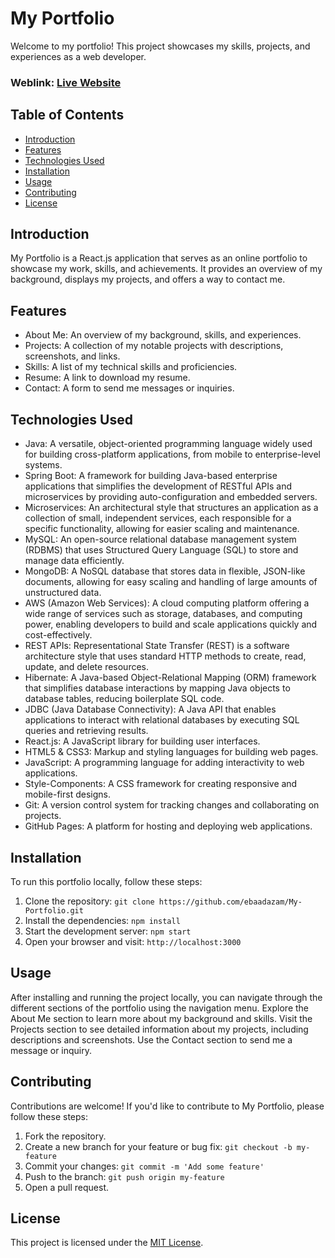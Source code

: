 # My Portfolio
Welcome to my portfolio! This project showcases my skills, projects, and experiences as a web developer.

### Weblink: [Live Website](https://rishavchanda.netlify.app)

## Table of Contents
- [Introduction](#introduction)
- [Features](#features)
- [Technologies Used](#technologies-used)
- [Installation](#installation)
- [Usage](#usage)
- [Contributing](#contributing)
- [License](#license)

## Introduction
My Portfolio is a React.js application that serves as an online portfolio to showcase my work, skills, and achievements. It provides an overview of my background, displays my projects, and offers a way to contact me.

## Features
- About Me: An overview of my background, skills, and experiences.
- Projects: A collection of my notable projects with descriptions, screenshots, and links.
- Skills: A list of my technical skills and proficiencies.
- Resume: A link to download my resume.
- Contact: A form to send me messages or inquiries.

## Technologies Used
- Java: A versatile, object-oriented programming language widely used for building cross-platform applications, from mobile to enterprise-level systems.
- Spring Boot: A framework for building Java-based enterprise applications that simplifies the development of RESTful APIs and microservices by providing auto-configuration and embedded servers.
- Microservices: An architectural style that structures an application as a collection of small, independent services, each responsible for a specific functionality, allowing for easier scaling and maintenance.
- MySQL: An open-source relational database management system (RDBMS) that uses Structured Query Language (SQL) to store and manage data efficiently.
- MongoDB: A NoSQL database that stores data in flexible, JSON-like documents, allowing for easy scaling and handling of large amounts of unstructured data.
- AWS (Amazon Web Services): A cloud computing platform offering a wide range of services such as storage, databases, and computing power, enabling developers to build and scale applications quickly and cost-effectively.
- REST APIs: Representational State Transfer (REST) is a software architecture style that uses standard HTTP methods to create, read, update, and delete resources.
- Hibernate: A Java-based Object-Relational Mapping (ORM) framework that simplifies database interactions by mapping Java objects to database tables, reducing boilerplate SQL code.
- JDBC (Java Database Connectivity): A Java API that enables applications to interact with relational databases by executing SQL queries and retrieving results.
- React.js: A JavaScript library for building user interfaces.
- HTML5 & CSS3: Markup and styling languages for building web pages.
- JavaScript: A programming language for adding interactivity to web applications.
- Style-Components: A CSS framework for creating responsive and mobile-first designs.
- Git: A version control system for tracking changes and collaborating on projects.
- GitHub Pages: A platform for hosting and deploying web applications.

## Installation
To run this portfolio locally, follow these steps:

1. Clone the repository: `git clone https://github.com/ebaadazam/My-Portfolio.git`
2. Install the dependencies: `npm install`
3. Start the development server: `npm start`
4. Open your browser and visit: `http://localhost:3000`

## Usage
After installing and running the project locally, you can navigate through the different sections of the portfolio using the navigation menu. Explore the About Me section to learn more about my background and skills. Visit the Projects section to see detailed information about my projects, including descriptions and screenshots. Use the Contact section to send me a message or inquiry.

## Contributing
Contributions are welcome! If you'd like to contribute to My Portfolio, please follow these steps:

1. Fork the repository.
2. Create a new branch for your feature or bug fix: `git checkout -b my-feature`
3. Commit your changes: `git commit -m 'Add some feature'`
4. Push to the branch: `git push origin my-feature`
5. Open a pull request.

## License
This project is licensed under the [MIT License](LICENSE).
